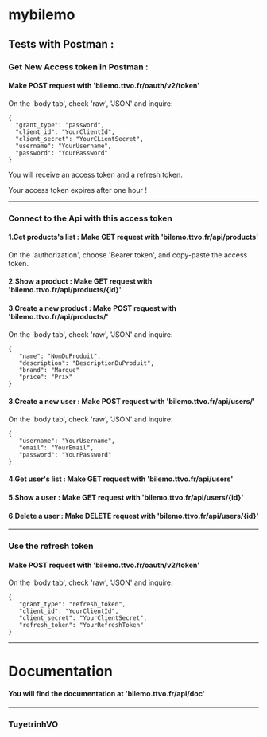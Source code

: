 # mybilemo


## Tests with Postman :

### Get New Access token in Postman :

####  Make POST request with 'bilemo.ttvo.fr/oauth/v2/token'

On the 'body tab', check 'raw', 'JSON' and inquire:

    {
      "grant_type": "password",
      "client_id": "YourClientId",
      "client_secret": "YourCLientSecret",
      "username": "YourUsername",
      "password": "YourPassword"
    }

You will receive an access token and a refresh token.

Your access token expires after one hour !

--------------

### Connect to the Api with this access token

#### 1.Get products's list : Make GET request with 'bilemo.ttvo.fr/api/products'

On the 'authorization', choose 'Bearer token', and copy-paste the access token.

#### 2.Show a product : Make GET request with 'bilemo.ttvo.fr/api/products/{id}'

#### 3.Create a new product : Make POST request with 'bilemo.ttvo.fr/api/products/'
On the 'body tab', check 'raw', 'JSON' and inquire:

    {
       "name": "NomDuProduit",
       "description": "DescriptionDuProduit",
       "brand": "Marque"
       "price": "Prix"
    }

#### 3.Create a new user : Make POST request with 'bilemo.ttvo.fr/api/users/'
On the 'body tab', check 'raw', 'JSON' and inquire:

    {
       "username": "YourUsername",
       "email": "YourEmail",
       "password": "YourPassword"
    }

#### 4.Get user's list : Make GET request with 'bilemo.ttvo.fr/api/users'

#### 5.Show a user : Make GET request with 'bilemo.ttvo.fr/api/users/{id}'

#### 6.Delete a user : Make DELETE request with 'bilemo.ttvo.fr/api/users/{id}'

---------------

### Use the refresh token

#### Make POST request with 'bilemo.ttvo.fr/oauth/v2/token'

On the 'body tab', check 'raw', 'JSON' and inquire:

    {
       "grant_type": "refresh_token",
       "client_id": "YourClientId",
       "client_secret": "YourClientSecret",
       "refresh_token": "YourRefreshToken"
    }

--------------

# Documentation

#### You will find the documentation at 'bilemo.ttvo.fr/api/doc'

--------------

### TuyetrinhVO
